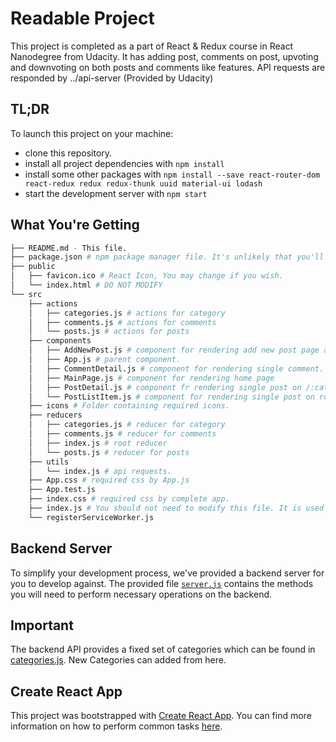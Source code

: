 # Readable Project

This project is completed as a part of React & Redux course in React Nanodegree from Udacity. It has adding post, comments on post, upvoting and downvoting on both posts and comments like features. API requests are responded by ../api-server (Provided by Udacity)

## TL;DR

To launch this project on your machine:

* clone this repository.
* install all project dependencies with `npm install`
* install some other packages with `npm install --save react-router-dom react-redux redux redux-thunk uuid material-ui lodash`
* start the development server with `npm start`

## What You're Getting
```bash
├── README.md - This file.
├── package.json # npm package manager file. It's unlikely that you'll need to modify this.
├── public
│   ├── favicon.ico # React Icon, You may change if you wish.
│   └── index.html # DO NOT MODIFY
└── src
    ├── actions
    │   ├── categories.js # actions for category
    │   ├── comments.js # actions for comments
    │   └── posts.js # actions for posts
    ├── components
    │   ├── AddNewPost.js # component for rendering add new post page and edit post page.
    │   ├── App.js # parent component.
    │   ├── CommentDetail.js # component for rendering single comment.
    │   ├── MainPage.js # component for rendering home page
    │   ├── PostDetail.js # component fr rendering single post on /:category/:postId
    │   └── PostListItem.js # component for rendering single post on root route     
    ├── icons # Folder containing required icons.
    ├── reducers 
    │   ├── categories.js # reducer for category
    │   ├── comments.js # reducer for comments
    │   ├── index.js # root reducer
    │   └── posts.js # reducer for posts
    ├── utils
    │   └── index.js # api requests.
    ├── App.css # required css by App.js
    ├── App.test.js
    ├── index.css # required css by complete app.
    ├── index.js # You should not need to modify this file. It is used for DOM rendering only.
    └── registerServiceWorker.js
```

## Backend Server

To simplify your development process, we've provided a backend server for you to develop against. The provided file [`server.js`](../api-server/server.js) contains the methods you will need to perform necessary operations on the backend.

## Important
The backend API provides a fixed set of categories which can be found in [categories.js](../api-server/categories.js). New Categories can added from here.

## Create React App

This project was bootstrapped with [Create React App](https://github.com/facebookincubator/create-react-app). You can find more information on how to perform common tasks [here](https://github.com/facebookincubator/create-react-app/blob/master/packages/react-scripts/template/README.md).
